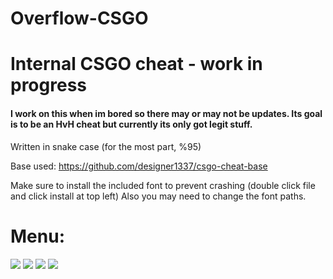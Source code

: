# Overflow-CSGO
# Internal CSGO cheat - work in progress
#### I work on this when im bored so there may or may not be updates. Its goal is to be an HvH cheat but currently its only got legit stuff.

Written in snake case (for the most part, %95)

Base used:
https://github.com/designer1337/csgo-cheat-base

Make sure to install the included font to prevent crashing (double click file and click install at top left)
Also you may need to change the font paths.
# Menu:

<img src="https://i.gyazo.com/18b0c42303aeec8135d76dad8ab2cff7.png"/>  
<img src="https://i.gyazo.com/f9209b56735f3e4bb6a07ff79a99c776.png"/> 
<img src="https://i.gyazo.com/50cf6c312ed1d2bf13e3943b3016c68d.png"/> 
<img src="https://i.gyazo.com/4012d58a4fa41edf00a308a8a4c8cc3f.png"/> 
